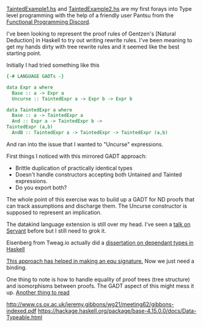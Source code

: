 [TaintedExample1.hs](/TaintedExample1.hs) and [TaintedExample2.hs](/TaintedExample2.hs) are my first forays into Type level programming with the help of a friendly user Pantsu from the [Functional Programming Discord](https://discord.com/invite/K6XHBSh).

I've been looking to represent the proof rules of Gentzen's [Natural Deduction] in Haskell to try out writing rewrite rules. I've been meaning to get my hands dirty with tree rewrite rules and it seemed like the best starting point.

Initially I had tried something like this

```haskell
{-# LANGUAGE GADTs -}

data Expr a where
  Base :: a -> Expr a
  Uncurse :: TaintedExpr a -> Expr b -> Expr b

data TaintedExpr a where
  Base :: a -> TaintedExpr a
  And :: Expr a -> TaintedExpr b ->
TaintedExpr (a,b)
  AndB :: TaintedExpr a -> TaintedExpr -> TaintedExpr (a,b)
```

And ran into the issue that I wanted to "Uncurse" expressions.

First things I noticed with this mirrored GADT approach:
- Brittle duplication of practically identical types
- Doesn't handle constructors accepting both Untained and Tainted expressions.
- Do you export both?

The whole point of this exercise was to build up a GADT for ND proofs that can track assumptions and discharge them. The Uncurse constructor is supposed to represent an implication.

The datakind language extension is still over my head. I've seen a [talk on Servant](https://www.youtube.com/watch?v=gMDiKOuwLXw) before but I still need to grok it.

Eisenberg from Tweag.io actually did a [dissertation on dependant types in Haskell](https://www.cis.upenn.edu/~sweirich/papers/eisenberg-thesis.pdf)

[This approach has helped in making an equ signature.](https://stackoverflow.com/a/55563794) Now we just need a binding.

One thing to note is how to handle equality of proof trees (tree structure) and isomorphisms between proofs. The GADT aspect of this might mess it up.
[Another thing to read](https://stackoverflow.com/59/constraintkinquestions/313171ds-explained-on-a-super-simple-example/31328543#31328543)

http://www.cs.ox.ac.uk/jeremy.gibbons/wg21/meeting62/gibbons-indexed.pdf
https://hackage.haskell.org/package/base-4.15.0.0/docs/Data-Typeable.html
